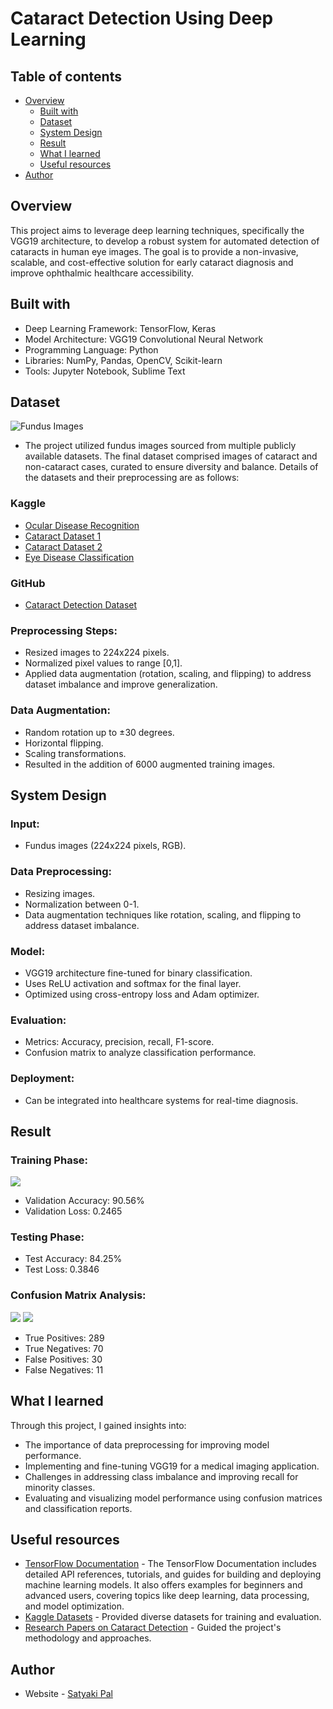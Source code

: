 #  Cataract Detection Using Deep Learning

## Table of contents

- [Overview](#overview)
  - [Built with](#built-with)
  - [Dataset](#dataset)
  - [System Design](#system-design)
  - [Result](#result)
  - [What I learned](#what-i-learned)
  - [Useful resources](#useful-resources)
- [Author](#author)

## Overview

This project aims to leverage deep learning techniques, specifically the VGG19 architecture, to develop a robust system for automated detection of cataracts in human eye images. The goal is to provide a non-invasive, scalable, and cost-effective solution for early cataract diagnosis and improve ophthalmic healthcare accessibility.

## Built with

- Deep Learning Framework: TensorFlow, Keras
- Model Architecture: VGG19 Convolutional Neural Network
- Programming Language: Python
- Libraries: NumPy, Pandas, OpenCV, Scikit-learn
- Tools: Jupyter Notebook, Sublime Text

## Dataset

![Fundus Images](./image.png)
- The project utilized fundus images sourced from multiple publicly available datasets. The final dataset comprised images of cataract and non-cataract cases, curated to ensure diversity and balance. Details of the datasets and their preprocessing are as follows:

### Kaggle

- [Ocular Disease Recognition](https://www.kaggle.com/datasets/andrewmvd/ocular-disease-recognition-odir5k)
- [Cataract Dataset 1](https://www.kaggle.com/datasets/nandanp6/cataract-image-dataset)
- [Cataract Dataset 2](https://www.kaggle.com/datasets/jr2ngb/cataractdataset/data)
- [Eye Disease Classification](https://www.kaggle.com/datasets/gunavenkatdoddi/eye-diseases-classification)

### GitHub

- [Cataract Detection Dataset](https://github.com/krishnabojha/Cataract_Detection-using-CNN)

### Preprocessing Steps:

- Resized images to 224x224 pixels.
- Normalized pixel values to range [0,1].
- Applied data augmentation (rotation, scaling, and flipping) to address dataset imbalance and improve generalization.

### Data Augmentation:

- Random rotation up to ±30 degrees.
- Horizontal flipping.
- Scaling transformations.
- Resulted in the addition of 6000 augmented training images.

## System Design

### Input: 

- Fundus images (224x224 pixels, RGB).

### Data Preprocessing:

- Resizing images.
- Normalization between 0-1.
- Data augmentation techniques like rotation, scaling, and flipping to address dataset imbalance.

### Model:

- VGG19 architecture fine-tuned for binary classification.
- Uses ReLU activation and softmax for the final layer.
- Optimized using cross-entropy loss and Adam optimizer.

### Evaluation:

- Metrics: Accuracy, precision, recall, F1-score.
- Confusion matrix to analyze classification performance.

### Deployment:

- Can be integrated into healthcare systems for real-time diagnosis.

## Result

### Training Phase:
![](./screenshot/1.png)
- Validation Accuracy: 90.56%
- Validation Loss: 0.2465
### Testing Phase:
- Test Accuracy: 84.25%
- Test Loss: 0.3846
### Confusion Matrix Analysis:
![](./screenshot/2.png)
![](./screenshot/3.png)
- True Positives: 289
- True Negatives: 70
- False Positives: 30
- False Negatives: 11

## What I learned

Through this project, I gained insights into:

- The importance of data preprocessing for improving model performance.
- Implementing and fine-tuning VGG19 for a medical imaging application.
- Challenges in addressing class imbalance and improving recall for minority classes.
- Evaluating and visualizing model performance using confusion matrices and classification reports.

## Useful resources

- [TensorFlow Documentation](https://www.tensorflow.org/) - The TensorFlow Documentation includes detailed API references, tutorials, and guides for building and deploying machine learning models. It also offers examples for beginners and advanced users, covering topics like deep learning, data processing, and model optimization.
- [Kaggle Datasets](https://www.kaggle.com/) - Provided diverse datasets for training and evaluation.
- [Research Papers on Cataract Detection](https://scholar.google.com/) - Guided the project's methodology and approaches.


## Author

- Website - [Satyaki Pal](https://www.linkedin.com/in/satyakipal2812)
